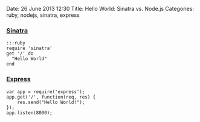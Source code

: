Date: 26 June 2013 12:30
Title: Hello World: Sinatra vs. Node.js
Categories: ruby, nodejs, sinatra, express


### [Sinatra](/tag/sinatra)

    :::ruby
    require 'sinatra'
    get '/' do
      "Hello World"
    end


### [Express](/tag/express)

    var app = require('express');
    app.get('/', function(req, res) { 
        res.send("Hello World!"); 
    });
    app.listen(8000);
